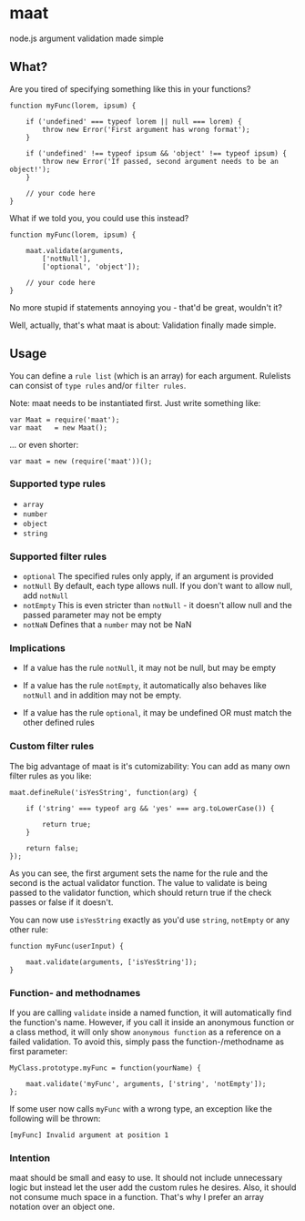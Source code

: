 maat
====

node.js argument validation made simple

## What?

Are you tired of specifying something like this in your functions?

    function myFunc(lorem, ipsum) {

        if ('undefined' === typeof lorem || null === lorem) {
            throw new Error('First argument has wrong format');
        }

        if ('undefined' !== typeof ipsum && 'object' !== typeof ipsum) {
            throw new Error('If passed, second argument needs to be an object!');
        }

        // your code here
    }

What if we told you, you could use this instead?

    function myFunc(lorem, ipsum) {

        maat.validate(arguments,
            ['notNull'],
            ['optional', 'object']);

        // your code here
    }

No more stupid if statements annoying you - that'd be great, wouldn't it?

Well, actually, that's what maat is about:
Validation finally made simple.

## Usage

You can define a ``rule list`` (which is an array) for each argument.
Rulelists can consist of ``type rules`` and/or ``filter rules``.

Note: maat needs to be instantiated first. Just write something like:

    var Maat = require('maat');
    var maat   = new Maat();

... or even shorter:

    var maat = new (require('maat'))();

### Supported type rules

* ``array``
* ``number``
* ``object``
* ``string``

### Supported filter rules

* ``optional`` The specified rules only apply, if an argument is provided
* ``notNull`` By default, each type allows null. If you don't want to allow null, add ``notNull``
* ``notEmpty`` This is even stricter than ``notNull`` - it doesn't allow null and the passed parameter may not be empty
* ``notNaN`` Defines that a ``number`` may not be NaN

### Implications

* If a value has the rule ``notNull``, it may not be null, but may be empty

* If a value has the rule ``notEmpty``, it automatically also behaves like ``notNull`` and in addition may not be empty.

* If a value has the rule ``optional``, it may be undefined OR must match the other defined rules

### Custom filter rules

The big advantage of maat is it's cutomizability: You can add as many own
filter rules as you like:

    maat.defineRule('isYesString', function(arg) {

        if ('string' === typeof arg && 'yes' === arg.toLowerCase()) {

            return true;
        }

        return false;
    });

As you can see, the first argument sets the name for the rule and the second is
the actual validator function. The value to validate is being passed to the
validator function, which should return true if the check passes or false
if it doesn't.

You can now use ``isYesString`` exactly as you'd use ``string``, ``notEmpty`` or
any other rule:

    function myFunc(userInput) {

        maat.validate(arguments, ['isYesString']);
    }

### Function- and methodnames

If you are calling ``validate`` inside a named function, it will automatically
find the function's name. However, if you call it inside an anonymous function
or a class method, it will only show ``anonymous function`` as a reference on a
failed validation.
To avoid this, simply pass the function-/methodname as first parameter:

    MyClass.prototype.myFunc = function(yourName) {

        maat.validate('myFunc', arguments, ['string', 'notEmpty']);
    };

If some user now calls ``myFunc`` with a wrong type, an exception like the
following will be thrown:

``[myFunc] Invalid argument at position 1``

### Intention

maat should be small and easy to use. It should not include unnecessary logic
but instead let the user add the custom rules he desires.
Also, it should not consume much space in a function. That's why I prefer
an array notation over an object one.
